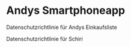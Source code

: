 # Andys Smartphoneapp
Datenschutzrichtlinie für Andys Einkaufsliste

Datenschutzrichtlinie für Schiri
